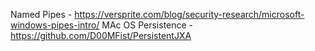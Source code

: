 Named Pipes - https://versprite.com/blog/security-research/microsoft-windows-pipes-intro/
MAc OS Persistence - https://github.com/D00MFist/PersistentJXA
